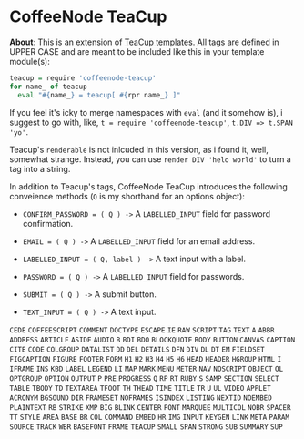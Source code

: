 

# CoffeeNode TeaCup

**About**: This is an extension of [TeaCup templates](https://github.com/goodeggs/teacup). All tags are
defined in UPPER CASE and are meant to be included like this in your template module(s):

```coffeescript
teacup = require 'coffeenode-teacup'
for name_ of teacup
  eval "#{name_} = teacup[ #{rpr name_} ]"
```

If you feel it's icky to merge namespaces with `eval` (and it somehow is), i suggest to go with, like,
`t = require 'coffeenode-teacup'`, `t.DIV => t.SPAN 'yo'`.

Teacup's `renderable` is not inlcuded in this version, as i found it, well, somewhat strange. Instead, you
can use `render DIV 'helo world'` to turn a tag into a string.

In addition to Teacup's tags, CoffeeNode TeaCup introduces the following conveience methods (`Q` is my
shorthand for an options object):


*	`CONFIRM_PASSWORD = ( Q ) ->`
	A `LABELLED_INPUT` field for password confirmation.

*	`EMAIL = ( Q ) ->`
	A `LABELLED_INPUT` field for an email address.

*	`LABELLED_INPUT = ( Q, label ) ->`
	A text input with a label.

*	`PASSWORD = ( Q ) ->`
	A `LABELLED_INPUT` field for passwords.

*	`SUBMIT = ( Q ) ->`
	A submit button.

*	`TEXT_INPUT = ( Q ) ->`
	A text input.



`CEDE`
`COFFEESCRIPT`
`COMMENT`
`DOCTYPE`
`ESCAPE`
`IE`
`RAW`
`SCRIPT`
`TAG`
`TEXT`
`A`
`ABBR`
`ADDRESS`
`ARTICLE`
`ASIDE`
`AUDIO`
`B`
`BDI`
`BDO`
`BLOCKQUOTE`
`BODY`
`BUTTON`
`CANVAS`
`CAPTION`
`CITE`
`CODE`
`COLGROUP`
`DATALIST`
`DD`
`DEL`
`DETAILS`
`DFN`
`DIV`
`DL`
`DT`
`EM`
`FIELDSET`
`FIGCAPTION`
`FIGURE`
`FOOTER`
`FORM`
`H1`
`H2`
`H3`
`H4`
`H5`
`H6`
`HEAD`
`HEADER`
`HGROUP`
`HTML`
`I`
`IFRAME`
`INS`
`KBD`
`LABEL`
`LEGEND`
`LI`
`MAP`
`MARK`
`MENU`
`METER`
`NAV`
`NOSCRIPT`
`OBJECT`
`OL`
`OPTGROUP`
`OPTION`
`OUTPUT`
`P`
`PRE`
`PROGRESS`
`Q`
`RP`
`RT`
`RUBY`
`S`
`SAMP`
`SECTION`
`SELECT`
`TABLE`
`TBODY`
`TD`
`TEXTAREA`
`TFOOT`
`TH`
`THEAD`
`TIME`
`TITLE`
`TR`
`U`
`UL`
`VIDEO`
`APPLET`
`ACRONYM`
`BGSOUND`
`DIR`
`FRAMESET`
`NOFRAMES`
`ISINDEX`
`LISTING`
`NEXTID`
`NOEMBED`
`PLAINTEXT`
`RB`
`STRIKE`
`XMP`
`BIG`
`BLINK`
`CENTER`
`FONT`
`MARQUEE`
`MULTICOL`
`NOBR`
`SPACER`
`TT`
`STYLE`
`AREA`
`BASE`
`BR`
`COL`
`COMMAND`
`EMBED`
`HR`
`IMG`
`INPUT`
`KEYGEN`
`LINK`
`META`
`PARAM`
`SOURCE`
`TRACK`
`WBR`
`BASEFONT`
`FRAME`
`TEACUP`
`SMALL`
`SPAN`
`STRONG`
`SUB`
`SUMMARY`
`SUP`
